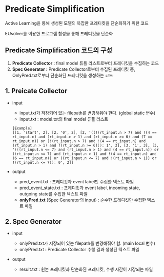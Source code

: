 # Predicate Simplification
Active Learning을 통해 생성된 모델의 복잡한 프레디킷을 단순화하기 위한 코드

EUsolver를 이용한 프로그램 합성을 통해 프레디킷을 단순화

  
## Predicate Simplification 코드의 구성
1. **Predicate Collector** : final model 튜플 리스트로부터 프레디킷을 수집하는 코드
2. **Spec Generator** : Predicate Collector로부터 수집된 프레디킷 중, OnlyPred.txt로부터 단순화된 프레디킷을 생성하는 코드

  
## 1. Preicate Collector
* input
  * input.txt가 저장되어 있는 filepath를 변경해줘야 한다. (global static 변수)
  * input.txt : model.txt의 final model 튜플 리스트
  ```plaintext
  [Example]
  [[1, 'start', 2], [2, '0', 2], [2, '((!(rt_input.n > 7) and !(4 == rt_input.n) and (rt_input.n > 1) and (rt_input.n >= 6) and (7 == rt_input.n)) or (!(rt_input.n > 7) and !(4 == rt_input.n) and (rt_input.n > 1) and !(rt_input.n >= 6))): 1', 3], [3, '1', 3], [3, '(((rt_input.n <= 7) and (rt_input.n > 1) and (4 == rt_input.n)) or ((rt_input.n <= 7) and (rt_input.n > 1) and !(4 == rt_input.n) and (6 == rt_input.n)) or ((rt_input.n <= 7) and !(rt_input.n > 1)) or !(rt_input.n <= 7)): 0', 2]]
  ```

* output
  * pred_event.txt : 프레디킷과 event label만 수집한 텍스트 파일
  * pred_event_state.txt : 프레디킷과 event label, incoming state, outgoing state를 수집한 텍스트 파일
  * **onlyPred.txt** (Spec Generator의 input) : 순수한 프레디킷만 수집한 텍스트 파일

  
## 2. Spec Generator
* input
  * onlyPred.txt가 저장되어 있는 filepath를 변경해줘야 함. (main local 변수)
  * onlyPred.txt : Predicate Collector 수행 결과 생성된 텍스트 파일

* output
  * result.txt : 원본 프레디킷과 단순화된 프레디킷, 수행 시간이 저장되는 파일
